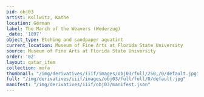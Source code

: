 ```yaml
---
pid: obj03
artist: Kollwitz, Kathe
location: German
label: The March of the Weavers (Wederzug)
_date: '1897'
object_type: Etching and sandpaper aquatint
current_location: Museum of Fine Arts at Florida State University
source: Museum of Fine Arts at Florida State University
order: '02'
layout: qatar_item
collection: mofa
thumbnail: "/img/derivatives/iiif/images/obj03/full/250,/0/default.jpg"
full: "/img/derivatives/iiif/images/obj03/full/full/0/default.jpg"
manifest: "/img/derivatives/iiif/obj03/manifest.json"
---
```

